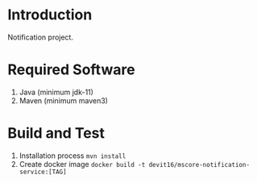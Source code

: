 # Introduction 
Notification project.

# Required Software
1. Java (minimum jdk-11)
2. Maven (minimum maven3)
# Build and Test
1.	Installation process
    `mvn install`
2.	Create docker image
    `docker build -t devit16/mscore-notification-service:[TAG]`
